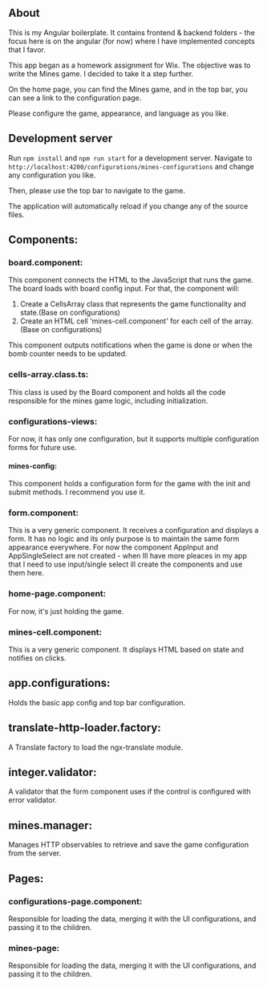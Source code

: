 ## About

This is my Angular boilerplate.
It contains frontend & backend folders - the focus here is on the angular (for now) where I have implemented concepts that I favor.

This app began as a homework assignment for Wix. The objective was to write
the Mines game. I decided to take it a step further.

On the home page, you can find the Mines game,
and in the top bar, you can see a link to the configuration page.

Please configure the game, appearance, and language as you like.



## Development server

Run `npm install` and `npm run start` for a development server. Navigate to `http://localhost:4200/configurations/mines-configurations` and change any configuration you like.

Then, please use the top bar to navigate to the game.

The application will automatically reload if you change any of the source files.




## Components:

### board.component:


This component connects the HTML to the JavaScript that runs the game.
The board loads with board config input. For that, the component will:

1. Create a CellsArray class that represents the game functionality and state.(Base on configurations)
2. Create an HTML cell 'mines-cell.component' for each cell of the array.(Base on configurations)

This component outputs notifications when the game is done or when the bomb counter needs to be updated.




### cells-array.class.ts:


This class is used by the Board component and holds all the code responsible for the mines game logic, including initialization.




### configurations-views:


For now, it has only one configuration, but it supports multiple configuration forms for future use.



#### mines-config:


This component holds a configuration form for the game with the init and submit methods. I recommend you use it.




### form.component:


This is a very generic component.
It receives a configuration and displays a form. It has no logic and its only purpose is to maintain the same form appearance everywhere.
For now the component AppInput and AppSingleSelect are not created - when Ill have more pleaces in my app that I need to use input/single select ill create the components and use them here.



### home-page.component:


For now, it's just holding the game.


### mines-cell.component:


This is a very generic component. It displays HTML based on state and notifies on clicks.


## app.configurations:


Holds the basic app config and top bar configuration.


## translate-http-loader.factory:


A Translate factory to load the ngx-translate module.



## integer.validator:


A validator that the form component uses if the control is configured with error validator.



## mines.manager:


Manages HTTP observables to retrieve and save the game configuration from the server.



## Pages:


### configurations-page.component:


Responsible for loading the data, merging it with the UI configurations, and passing it to the children.



### mines-page:


Responsible for loading the data, merging it with the UI configurations, and passing it to the children.
